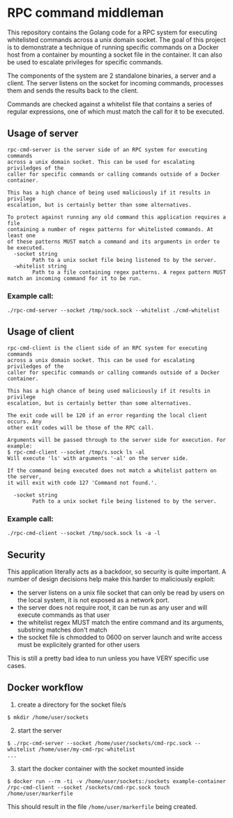 # RPC command middleman

This repository contains the Golang code for a RPC system for executing
whitelisted commands across a unix domain socket. The goal of this project is
to demonstrate a technique of running specific commands on a Docker host from
a container by mounting a socket file in the container. It can also be used to
escalate privileges for specific commands.

The components of the system are 2 standalone binaries, a server and a client.
The server listens on the socket for incoming commands, processes them and sends
the results back to the client.

Commands are checked against a whitelist file that contains a series of regular
expressions, one of which must match the call for it to be executed.

## Usage of server

```
rpc-cmd-server is the server side of an RPC system for executing commands
across a unix domain socket. This can be used for escalating priviledges of the
caller for specific commands or calling commands outside of a Docker container.

This has a high chance of being used maliciously if it results in privilege
escalation, but is certainly better than some alternatives.

To protect against running any old command this application requires a file
containing a number of regex patterns for whitelisted commands. At least one
of these patterns MUST match a command and its arguments in order to be executed.
  -socket string
        Path to a unix socket file being listened to by the server.
  -whitelist string
        Path to a file containing regex patterns. A regex pattern MUST match an incoming command for it to be run.
```

### Example call:

```
./rpc-cmd-server --socket /tmp/sock.sock --whitelist ./cmd-whitelist
```

## Usage of client

```
rpc-cmd-client is the client side of an RPC system for executing commands
across a unix domain socket. This can be used for escalating priviledges of the
caller for specific commands or calling commands outside of a Docker container.

This has a high chance of being used maliciously if it results in privilege
escalation, but is certainly better than some alternatives.

The exit code will be 120 if an error regarding the local client occurs. Any
other exit codes will be those of the RPC call.

Arguments will be passed through to the server side for execution. For example:
$ rpc-cmd-client --socket /tmp/s.sock ls -al
Will execute 'ls' with arguments '-al' on the server side.

If the command being executed does not match a whitelist pattern on the server,
it will exit with code 127 'Command not found.'.

  -socket string
        Path to a unix socket file being listened to by the server.
```

### Example call:

```
./rpc-cmd-client --socket /tmp/sock.sock ls -a -l
```

## Security

This application literally acts as a backdoor, so security is quite important.
A number of design decisions help make this harder to maliciously exploit:

- the server listens on a unix file socket that can only be read by users on the local system, it is not exposed as a network port.
- the server does not require root, it can be run as any user and will execute commands as that user
- the whitelist regex MUST match the entire command and its arguments, substring matches don't match
- the socket file is chmodded to 0600 on server launch and write access must be explicitely granted for other users

This is still a pretty bad idea to run unless you have VERY specific use cases.

## Docker workflow

1. create a directory for the socket file/s

```
$ mkdir /home/user/sockets
```

2. start the server

```
$ ./rpc-cmd-server --socket /home/user/sockets/cmd-rpc.sock --whitelist /home/user/my-cmd-rpc-whitelist
...
```

3. start the docker container with the socket mounted inside

```
$ docker run --rm -ti -v /home/user/sockets:/sockets example-container /rpc-cmd-client --socket /sockets/cmd-rpc.sock touch /home/user/markerfile
```

This should result in the file `/home/user/markerfile` being created.
